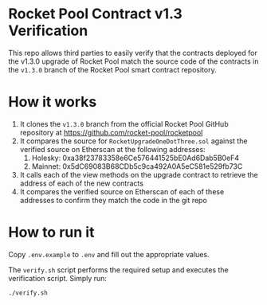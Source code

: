 # Rocket Pool Contract v1.3 Verification

This repo allows third parties to easily verify that the contracts deployed for the v1.3.0 upgrade of Rocket Pool
match the source code of the contracts in the `v1.3.0` branch of the Rocket Pool smart contract repository.

# How it works

1. It clones the `v1.3.0` branch from the official Rocket Pool GitHub repository at https://github.com/rocket-pool/rocketpool
2. It compares the source for `RocketUpgradeOneDotThree.sol` against the verified source on Etherscan at the following addresses:
   1. Holesky: 0xa38f23783358e6Ce576441525bE0Ad6Dab5B0eF4
   2. Mainnet: 0x5dC69083B68CDb5c9ca492A0A5eC581e529fb73C
3. It calls each of the view methods on the upgrade contract to retrieve the address of each of the new contracts
4. It compares the verified source on Etherscan of each of these addresses to confirm they match the code in the git repo

# How to run it

Copy `.env.example` to `.env` and fill out the appropriate values.

The `verify.sh` script performs the required setup and executes the verification script. Simply run:

```bash
./verify.sh
```